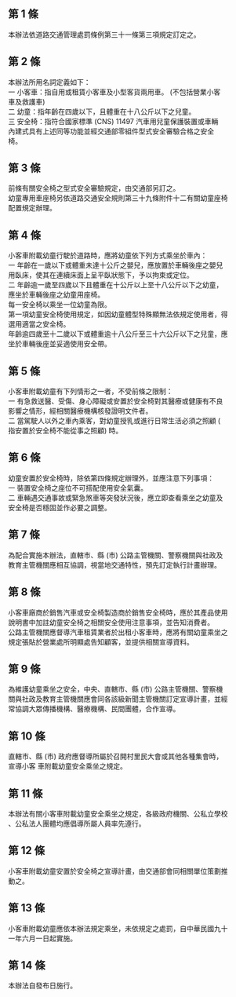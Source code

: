 第 1 條
-------
本辦法依道路交通管理處罰條例第三十一條第三項規定訂定之。

第 2 條
-------
本辦法所用名詞定義如下：  
一  小客車：指自用或租賃小客車及小型客貨兩用車。 (不包括營業小客  
    車及救護車)  
二  幼童：指年齡在四歲以下，且體重在十八公斤以下之兒童。  
三  安全椅：指符合國家標準 (CNS) 11497  汽車用兒童保護裝置或車輛  
    內建式具有上述同等功能並經交通部零組件型式安全審驗合格之安全  
    椅。

第 3 條
-------
前條有關安全椅之型式安全審驗規定，由交通部另訂之。  
幼童專用車座椅另依道路交通安全規則第三十九條附件十二有關幼童座椅  
配置規定辦理。

第 4 條
-------
小客車附載幼童行駛於道路時，應將幼童依下列方式乘坐於車內：  
一  年齡在一歲以下或體重未達十公斤之嬰兒，應放置於車輛後座之嬰兒  
    用臥床，使其在連續床面上呈平臥狀態下，予以拘束或定位。  
二  年齡逾一歲至四歲以下且體重在十公斤以上至十八公斤以下之幼童，  
    應坐於車輛後座之幼童用座椅。  
每一安全椅以乘坐一位幼童為限。  
第一項幼童安全椅使用規定，如因幼童體型特殊顯無法依規定使用者，得  
選用適當之安全椅。  
年齡逾四歲至十二歲以下或體重逾十八公斤至三十六公斤以下之兒童，應  
坐於車輛後座並妥適使用安全帶。

第 5 條
-------
小客車附載幼童有下列情形之一者，不受前條之限制：  
一  有急救送醫、受傷、身心障礙或安置於安全椅對其醫療或健康有不良  
    影響之情形，經相關醫療機構核發證明文件者。  
二  當駕駛人以外之車內乘客，對幼童授乳或進行日常生活必須之照顧 (  
    指安置於安全椅不能從事之照顧) 時。

第 6 條
-------
幼童安置於安全椅時，除依第四條規定辦理外，並應注意下列事項：  
一  裝置安全椅之座位不可搭配使用安全氣囊。  
二  車輛遇交通事故或緊急煞車等突發狀況後，應立即查看乘坐之幼童及  
    安全椅是否穩固並作必要之調整。

第 7 條
-------
為配合實施本辦法，直轄市、縣 (市) 公路主管機關、警察機關與社政及  
教育主管機關應相互協調，視當地交通特性，預先訂定執行計畫辦理。

第 8 條
-------
小客車廠商於銷售汽車或安全椅製造商於銷售安全椅時，應於其產品使用  
說明書中加註幼童安全椅之相關安全使用注意事項，並告知消費者。  
公路主管機關應督導汽車租賃業者於出租小客車時，應將有關幼童乘坐之  
規定張貼於營業處所明顯處告知顧客，並提供相關宣導資料。

第 9 條
-------
為維護幼童乘坐之安全，中央、直轄市、縣 (市) 公路主管機關、警察機  
關與社政及教育主管機關應會同各該級新聞主管機關訂定宣導計畫，並經  
常協調大眾傳播機構、醫療機構、民間團體，合作宣導。

第 10 條
--------
直轄市、縣 (市) 政府應督導所屬於召開村里民大會或其他各種集會時，  
宣導小客 車附載幼童安全乘坐之規定。

第 11 條
--------
本辦法有關小客車附載幼童安全乘坐之規定，各級政府機關、公私立學校  
、公私法人團體均應倡導所屬人員率先遵行。

第 12 條
--------
小客車附載幼童安置於安全椅之宣導計畫，由交通部會同相關單位策劃推  
動之。

第 13 條
--------
小客車附載幼童應依本辦法規定乘坐，未依規定之處罰，自中華民國九十  
一年六月一日起實施。

第 14 條
--------
本辦法自發布日施行。

